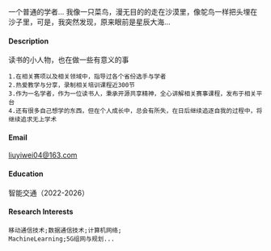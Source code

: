 一个普通的学者...
我像一只菜鸟，漫无目的的走在沙漠里，像鸵鸟一样把头埋在沙子里，可是，我突然发现，原来眼前是星辰大海...

#### Description

读书的小人物，也在做一些有意义的事

```text
1.在相关赛项以及相关领域中，指导过各个省份选手与学者
2.热爱教学与分享，录制相关培训课程近300节
3.作为一名学者，作为一位读书人，秉承开源共享精神，全心讲解相关赛事课程，发布于相关平台
4.还有很多自己想学的东西，但在个人成长中，总会有所失，在日后继续追逐自我的过程中，将继续追求无上学术
```

#### Email

liuyiwei04@163.com

#### Education
智能交通（2022-2026）

#### Research Interests
```text
移动通信技术;数据通信技术;计算机网络;
MachineLearning;5G组网与规划...
```



